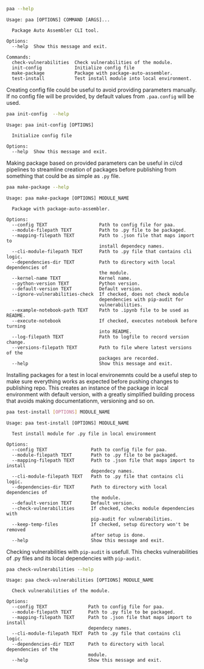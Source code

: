 
``` bash
paa --help
```

```
Usage: paa [OPTIONS] COMMAND [ARGS]...

  Package Auto Assembler CLI tool.

Options:
  --help  Show this message and exit.

Commands:
  check-vulnerabilities  Check vulnerabilities of the module.
  init-config            Initialize config file
  make-package           Package with package-auto-assembler.
  test-install           Test install module into local environment.
```

Creating config file could be useful to avoid providing parameters manually. If no config file will be provided, by default values from `.paa.config` will be used.

``` bash
paa init-config  --help
```

```
Usage: paa init-config [OPTIONS]

  Initialize config file

Options:
  --help  Show this message and exit.
```

Making package based on provided parameters can be useful in ci/cd pipelines to streamline creation of packages before publishing from something that could be as simple as `.py` file.

``` bash
paa make-package --help
```

```
Usage: paa make-package [OPTIONS] MODULE_NAME

  Package with package-auto-assembler.

Options:
  --config TEXT                   Path to config file for paa.
  --module-filepath TEXT          Path to .py file to be packaged.
  --mapping-filepath TEXT         Path to .json file that maps import to
                                  install dependecy names.
  --cli-module-filepath TEXT      Path to .py file that contains cli logic.
  --dependencies-dir TEXT         Path to directory with local dependencies of
                                  the module.
  --kernel-name TEXT              Kernel name.
  --python-version TEXT           Python version.
  --default-version TEXT          Default version.
  --ignore-vulnerabilities-check  If checked, does not check module
                                  dependencies with pip-audit for
                                  vulnerabilities.
  --example-notebook-path TEXT    Path to .ipynb file to be used as README.
  --execute-notebook              If checked, executes notebook before turning
                                  into README.
  --log-filepath TEXT             Path to logfile to record version change.
  --versions-filepath TEXT        Path to file where latest versions of the
                                  packages are recorded.
  --help                          Show this message and exit.
```

Installing packages for a test in local environemnts could be a useful step to make sure everything works as expected before pushing changes to publishing repo. This creates an instance of the package in local environment with default version, with a greatly simplified building process that avoids making documentationm, versioning and so on.

``` bash
paa test-install [OPTIONS] MODULE_NAME
```

```
Usage: paa test-install [OPTIONS] MODULE_NAME

  Test install module for .py file in local environment

Options:
  --config TEXT                Path to config file for paa.
  --module-filepath TEXT       Path to .py file to be packaged.
  --mapping-filepath TEXT      Path to .json file that maps import to install
                               dependecy names.
  --cli-module-filepath TEXT   Path to .py file that contains cli logic.
  --dependencies-dir TEXT      Path to directory with local dependencies of
                               the module.
  --default-version TEXT       Default version.
  --check-vulnerabilities      If checked, checks module dependencies with
                               pip-audit for vulnerabilities.
  --keep-temp-files            If checked, setup directory won't be removed
                               after setup is done.
  --help                       Show this message and exit.
```

Checking vulnerabilities with `pip-audit` is usefull. This checks vulnerabilities of .py files and its local dependencies with `pip-audit`.

``` bash
paa check-vulnerabilities --help
```

```
Usage: paa check-vulnerabilities [OPTIONS] MODULE_NAME

  Check vulnerabilities of the module.

Options:
  --config TEXT               Path to config file for paa.
  --module-filepath TEXT      Path to .py file to be packaged.
  --mapping-filepath TEXT     Path to .json file that maps import to install
                              dependecy names.
  --cli-module-filepath TEXT  Path to .py file that contains cli logic.
  --dependencies-dir TEXT     Path to directory with local dependencies of the
                              module.
  --help                      Show this message and exit.
```